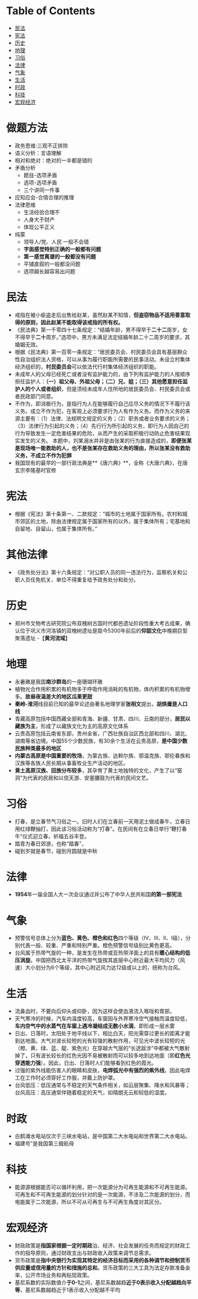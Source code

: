 # Table of Contents

* [民法](#民法)
* [宪法](#宪法)
* [历史](#历史)
* [地理](#地理)
* [习俗](#习俗)
* [法律](#法律)
* [气象](#气象)
* [生活](#生活)
* [时政](#时政)
* [科技](#科技)
* [宏观经济](#宏观经济)

# 做题方法

+ 政务思维:三观不正排除
+ 语义分析：言语理解
+ 相对和绝对：绝对的一半都是错的
+ 矛盾分析
  + 题目-选项矛盾
  + 选项-选项矛盾
  + 三个讲同一件事
+ 应知应会-合情合理的推理
+ 法律思维
  + 生活经验合理不
  + 人身大于财产
  + 体现公平正义
+ 纯蒙
  + 领导人/党、人民 一般不会错
  + **字面感觉特别正确的一般都有问题**
  + **第一感觉离谱的一般都没有问题**
  + 平铺直叙的一般都没问题
  + 选项越长越容易出问题





# 民法




+ 戒指在被小偷盗走后出售给赵某，虽然赵某不知情，**但盗窃物品不适用善意取得的原则，因此赵某不能取得该戒指的所有权。**
+ 《民法典》第一千零四十七条规定：“结婚年龄，男不得早于**二十二**周岁，女不得早于**二十**周岁。”选项中，男方未满足法定结婚年龄二十二周岁的要求，其婚姻无效。
+ 根据《民法典》第一百零一条规定：“居民委员会、村民委员会具有基层群众性自治组织法人资格，可以从事为履行职能所需要的民事活动。未设立村集体经济组织的，**村民委员会**可以依法代行村集体经济组织的职能。
+ 未成年人的父母已经死亡或者没有监护能力的，由下列有监护能力的人按顺序担任监护人：**（一）祖父母、外祖父母；（二）兄、姐；（三）其他愿意担任监护人的个人或者组织**，但是须经未成年人住所地的居民委员会、村民委员会或者民政部门同意。
+ 不作为，即消极行为，是指行为人在能够履行自己应尽义务的情况下不履行该义务。成立不作为犯，在客观上必须要求行为人有作为义务。而作为义务的来源主要有：（1）法律、法规明文规定的义务；（2）职务或者业务要求的义务；（3）法律行为引起的义务；（4）先行行为所引起的义务，即行为人因自己的行为导致发生一定危害结果的危险，从而产生的采取积极行动防止危害结果现实发生的义务。
  本题中，刘某溺水并非是由张某的行为直接造成的，**即便张某是现场唯一能救助的人，也不是张某存在救助义务的理由，所以张某没有救助义务，不成立不作为犯罪**
+ 我国现有的最早的一部行政法典是**《唐六典》**，全称《大唐六典》，在唐玄宗李隆基时官修



# 宪法

+ 根据《宪法》第十条第一、二款规定：“城市的土地属于国家所有。农村和城市郊区的土地，除由法律规定属于国家所有的以外，属于集体所有；宅基地和自留地、自留山，也属于集体所有。”

# 其他法律
+ 《政务处分法》第十六条规定：“对公职人员的同一违法行为，监察机关和公职人员任免机关、单位不得重复给予政务处分和处分。

# 历史

+ 郑州市文物考古研究院公布双槐树古国时代都邑遗址阶段性重大考古成果，确认位于巩义市河洛镇的双槐树遗址是距今5300年前后的**仰韶文化**中晚期巨型聚落遗址 -【**黄河流域**】



# 地理

+ 永暑礁是我国**南沙群岛**的一座珊瑚环礁
+ 植物光合作用积累的有机物多于呼吸作用消耗的有机物，体内积累的有机物增多。**故昼夜温差大的地区瓜果更甜**
+ **秦岭-淮河**线目前已知的最早论述由著名地理学家**张相文**提出，**胡焕庸是人口线**
+ 青藏高原包括中国西藏全部和青海、新疆、甘肃、四川、云南的部分，**居民以藏族为主**，形成了以藏族文化为主的高原文化体系
+ 云贵高原包括云南省东部，贵州全省，广西壮族自治区西北部和四川、湖北、湖南等省边境。中国55个少数民族，有30余个生活在云贵高原，**是中国少数民族种类最多的地区**
+ **内蒙古高原是中国重要的牧场**，为蒙古族、达斡尔族、鄂温克族、鄂伦春族和汉族等各族人民长期从事畜牧业生产活动的地区。
+ **黄土高原汉族、回族分布较多**，其孕育了黄土地独特的文化，产生了以“窑洞”为代表的民居和以信天游、安塞腰鼓为代表的民间文艺。



# 习俗

+ 打春，是立春节气习俗之一。旧时人们在立春前一天用泥土做成春牛，立春日用红绿鞭抽打，因此该习俗活动称为“打春”。在民间有在立春日举行“鞭打春牛”仪式迎立春，祈福五谷丰登。
+ 踏青为春日郊游，也称“踏春”，
+ 碰到岁就是春节，碰到月圆就是中秋

# 法律

+ **1954**年一届全国人大一次会议通过并公布了中华人民共和国**的第一部宪法**

# 气象
+ 预警信号总体上分为**蓝色、黄色、橙色和红色**四个等级（Ⅳ、Ⅲ、Ⅱ、Ⅰ级），分别代表一般、较重、严重和特别严重。橙色预警信号级别比黄色更高。
+ 台风属于热带气旋的一种，是发生在热带或亚热带洋面上的具有**暖心结构的低压涡旋**。中国把西北太平洋的热带气旋按其底层中心附近最大平均风力（风速）大小划分为6个等级，其中心附近风力达12级或以上的，统称为台风。


# 生活

+ 流鼻血时，不要向后仰头或仰卧，因为这样会使血液流入喉咙和胃部。
+ 天气寒冷的时候，汽车内温度较高，车窗因与外界寒冷空气接触而温度较低，**车内空气中的水蒸气在车窗上遇冷凝结成无数小水滴**，即形成一层水雾
+ 日出、日落时，太阳处于地平线以下，相比白天，阳光需穿过更长的距离才能到达地面。大气对波长较短的光有较强的散射作用，可见光中波长较短的光（橙、黄、绿、蓝、靛、紫色光）在穿越大气层的“长途跋涉”中都被大气散射掉了，只有波长较长的红色光因不易被散射而可以较多地到达地面（即**红色光穿透能力强**）。因此，日出、日落时人们能够看到红色的霞光。
+ 过强的紫外线能伤害人的眼睛和皮肤，**电焊弧光中有强烈的紫外线**，因此电焊工在工作时必须穿好工作服，并戴上防护罩。
+ 台风低压：低压通常与不稳定的天气条件相关，如云层聚集、降水和风暴等；台风高压：高压通常伴随着稳定的天气，如晴朗无云和较低的湿度。



# 时政

+ 白鹤滩水电站仅次于三峡水电站，是中国第二大水电站和世界第二大水电站。
+ 福建号”是我国第三艘航母



# 科技

+ 能源源根据能否可以循环利用，把一次能源分为可再生能源和不可再生能源。可再生和不可再生能源的划分针对的是一次能源，不涉及二次能源的划分，而电能属于二次能源，所以不可从可再生与不可再生角度对其区分。



# 宏观经济

+ 财政政策是**指国家根据一定时期政**治、经济、社会发展的任务而规定的财政工作的指导原则，通过财政支出与财政收入政策来调节总需求。
+ 货币政策是**指中央银行为实现其特定的经济目标而采用的各种调节和控制货币供应量或信用量的方针和措施的总和**。货币政策的三大工具为法定存款准备金率，公开市场业务和再贴现政策。
+ 基尼系数的实际数值介**于0-1**之间，基尼系数越趋**近于0表示收入分配越趋向平等**，基尼系数越趋近于1表示收入分配越不平均
